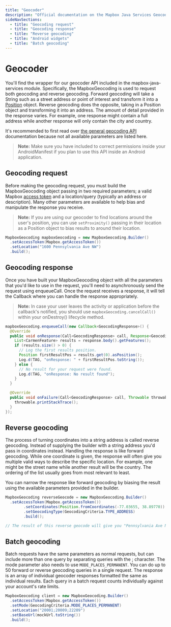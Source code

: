 ```yaml
---
title: "Geocoder"
description: "Official documentation on the Mapbox Java Services Geocoding API"
sideNavSections:
  - title: "Geocoding request"
  - title: "Geocoding response"
  - title: "Reverse geocoding"
  - title: "Android widgets"
  - title: "Batch geocoding"
---
```

# Geocoder

You'll find the wrapper for our geocoder API included in the mapbox-java-services module. Specifically, the MapboxGeocoding is used to request both geocoding and reverse geocoding. Forward geocoding will take a String such as a street address or point of interest and transform it into a [Position](#position-and-point-objects) object. Reverse geocoding does the opposite, taking in a Position object and transforming it into an address. The amount of detail provided in the response varies. For example, one response might contain a full address while another response will only contain the city and country.

It's recommended to first read over [the general geocoding API](https://www.mapbox.com/api-documentation/#geocoding) documentation because not all available parameters are listed here.

> **Note:** Make sure you have included to correct permissions inside your AndroidManifest if you plan to use this API inside an Android application.

## Geocoding request

Before making the geocoding request, you must build the MapboxGeocoding object passing in two required parameters; a valid Mapbox [access token](#access-token) and a location/query (typically an address or description). Many other parameters are available to help bias and manipulate the response you receive.

> **Note:** If you are using our geocoder to find locations around the user's position, you can use `setProximity()` passing in their location as a Position object to bias results to around their location.

```java
MapboxGeocoding mapboxGeocoding = new MapboxGeocoding.Builder()
  .setAccessToken(Mapbox.getAccessToken())
  .setLocation("1600 Pennsylvania Ave NW")
  .build();

```

## Geocoding response

Once you have built your MapboxGeocoding object with all the parameters that you'd like to use in the request, you'll need to asynchronously send the request using enqueueCall. Once the request receives a response, it will tell the Callback where you can handle the response appropriately.

> **Note:** In case your user leaves the activity or application before the callback's notified, you should use `mapboxGeocoding.cancelCall()` within your onDestroy() lifecycle method.

```java
mapboxGeocoding.enqueueCall(new Callback<GeocodingResponse>() {
  @Override
  public void onResponse(Call<GeocodingResponse> call, Response<GeocodingResponse> response) {
    List<CarmenFeature> results = response.body().getFeatures();
    if (results.size() > 0) {
      // Log the first results position.
      Position firstResultPos = results.get(0).asPosition();
      Log.d(TAG, "onResponse: " + firstResultPos.toString());
    } else {
      // No result for your request were found.
      Log.d(TAG, "onResponse: No result found");
    }
  }

  @Override
  public void onFailure(Call<GeocodingResponse> call, Throwable throwable) {
    throwable.printStackTrace();
  }
});
```

## Reverse geocoding

The process of turning coordinates into a string address is called reverse geocoding. Instead of supplying the builder with a string address you'd pass in coordinates instead. Handling the response is like forward geocoding. While one coordinate is given, the response will often give you multiple valid ways to describe the specific location. For example, one might be the street name while another result will be the country. The ordering of the list usually goes from most relevant to least.

You can narrow the response like forward geocoding by biasing the result using the available parameters provided in the builder.

```java
MapboxGeocoding reverseGeocode = new MapboxGeocoding.Builder()
  .setAccessToken(Mapbox.getAccessToken())
        .setCoordinates(Position.fromCoordinates(-77.03655, 38.89770))
        .setGeocodingType(GeocodingCriteria.TYPE_ADDRESS)
        .build();

// The result of this reverse geocode will give you "Pennsylvania Ave NW"
```

## Batch geocoding

<!-- enterprise -->

Batch requests have the same parameters as normal requests, but can include more than one query by separating queries with the ; character. The mode parameter also needs to use `MODE_PLACES_PERMANENT`. You can do up to 50 forward or reverse geocoding queries in a single request. The response is an array of individual geocoder responses formatted the same as individual results. Each query in a batch request counts individually against your account's rate limits.

```java
MapboxGeocoding client = new MapboxGeocoding.Builder()
  .setAccessToken(Mapbox.getAccessToken())
  .setMode(GeocodingCriteria.MODE_PLACES_PERMANENT)
  .setLocation("20001;20009;22209")
  .setBaseUrl(mockUrl.toString())
  .build();
```

